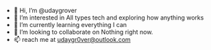 - 👋 Hi, I’m @udaygrover
- 👀 I’m interested in  All types tech and exploring how anything works
- 🌱 I’m currently learning everything I can
- 💞️ I’m looking to collaborate on Nothing right now.
- 📫 reach me at udaygr0ver@outlook.com 

<!---
udaygrover/udaygrover is a ✨ special ✨ repository because its `README.md` (this file) appears on your GitHub profile.
You can click the Preview link to take a look at your changes.
--->

